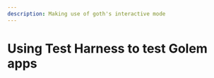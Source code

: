 ```yaml
---
description: Making use of goth's interactive mode
---
```


# Using Test Harness to test Golem apps

